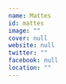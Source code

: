 ```yaml
---
name: Mattes
id: mattes
image: ""
cover: null
website: null
twitter: ""
facebook: null
location: ""
---
```

